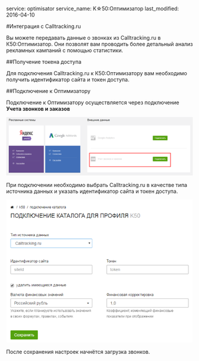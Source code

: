 service: optimisator
service_name: K☆50:Оптимизатор
last_modified: 2016-04-10

#Интеграция с Calltracking.ru

Вы можете передавать данные о звонках из Calltracking.ru в К50:Оптимизатор. Они позволят вам проводить более детальный анализ рекламных кампаний с помощью статистики.

##Получение токена доступа

Для подключения Calltracking.ru к К50:Оптимизатору вам необходимо получить идентификатор сайта и токен доступа.

##Подключение к Оптимизатору

Подключение к Оптимизатору осуществляется через подключение **Учета звонков и заказов**

![Учет звонков и заказов](k50_11.png)

При подключении необходимо выбрать Calltracking.ru в качестве типа источника данных и указать идентификатор сайта и токен доступа.

![Подключение comagic](calltrackingru_2.png)

После сохранения настроек начнётся загрузка звонков.